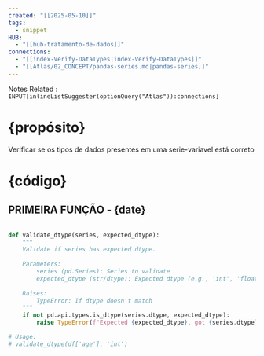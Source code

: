 ```yaml
---
created: "[[2025-05-10]]"
tags:
  - snippet
HUB:
  - "[[hub-tratamento-de-dados]]"
connections:
  - "[[index-Verify-DataTypes|index-Verify-DataTypes]]"
  - "[[Atlas/02_CONCEPT/pandas-series.md|pandas-series]]"
---
```


Notes Related : `INPUT[inlineListSuggester(optionQuery("Atlas")):connections]` 

# {propósito}

Verificar se os tipos de dados presentes em uma serie-variavel está correto

# {código}

## PRIMEIRA FUNÇÃO - {date}

```python

def validate_dtype(series, expected_dtype):
    """
    Validate if series has expected dtype.
    
    Parameters:
        series (pd.Series): Series to validate
        expected_dtype (str/dtype): Expected dtype (e.g., 'int', 'float', 'category')
    
    Raises:
        TypeError: If dtype doesn't match
    """
    if not pd.api.types.is_dtype(series.dtype, expected_dtype):
        raise TypeError(f"Expected {expected_dtype}, got {series.dtype}")

# Usage:
# validate_dtype(df['age'], 'int')


```